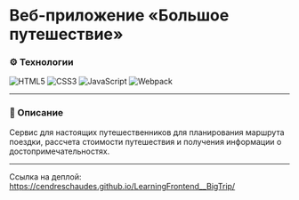 # Веб-приложение «Большое путешествие»

### ⚙️ Технологии
![HTML5](https://img.shields.io/badge/html5-%23E34F26.svg?style=for-the-badge&logo=html5&logoColor=white)
![CSS3](https://img.shields.io/badge/css3-%231572B6.svg?style=for-the-badge&logo=css3&logoColor=white)
![JavaScript](https://img.shields.io/badge/javascript-%23323330.svg?style=for-the-badge&logo=javascript&logoColor=%23F7DF1E)
![Webpack](https://img.shields.io/badge/webpack-%238DD6F9.svg?style=for-the-badge&logo=webpack&logoColor=black)

---

### 📄 Описание
Сервис для настоящих путешественников для планирования маршрута поездки, рассчета стоимости путешествия и получения информации о достопримечательностях.

---

Ссылка на деплой: https://cendreschaudes.github.io/LearningFrontend__BigTrip/
